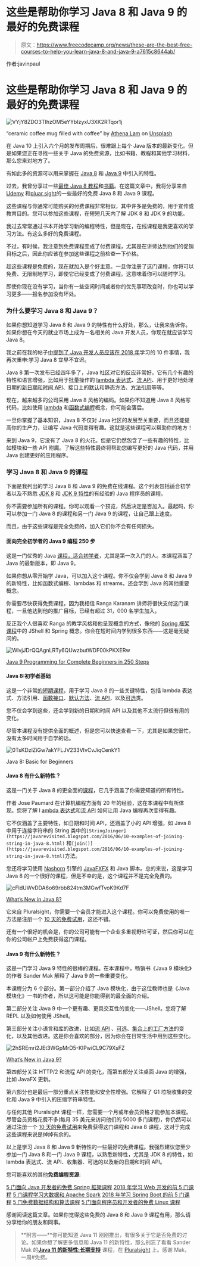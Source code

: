 # 这些是帮助你学习 Java 8 和 Java 9 的最好的免费课程

> 原文：<https://www.freecodecamp.org/news/these-are-the-best-free-courses-to-help-you-learn-java-8-and-java-9-a7615c8644ab/>

作者:javinpaul

# 这些是帮助你学习 Java 8 和 Java 9 的最好的免费课程

![VYjY8ZDO3TIhzOM5eYYbIzyxU3XK2RTqor1j](img/fe427e3a79dcc3592ce19bdd62df7e32.png)

“ceramic coffee mug filled with coffee” by [Athena Lam](https://unsplash.com/@thecupandtheroad?utm_source=medium&utm_medium=referral) on [Unsplash](https://unsplash.com?utm_source=medium&utm_medium=referral)

在 Java 10 上引入六个月的发布周期后，很难跟上每个 Java 版本的最新变化。但是如果您正在寻找一些关于 Java 的免费资源，比如书籍、教程和其他学习材料，那么您来对地方了。

有如此多的资源可以用来掌握在 [Java 8](https://www.oracle.com/technetwork/java/javase/overview/java8-2100321.html) 和 [Java 9](https://www.oracle.com/java/java9.html) 中引入的特性。

过去，我曾分享过一些[最佳 Java 8 教程](http://www.java67.com/2014/09/top-10-java-8-tutorials-best-of-lot.html)和[书籍](https://javarevisited.blogspot.com/2018/07/java-8-tutorials-resources-and-examples-lambda-expression-stream-api-functional-interfaces.html)。在这篇文章中，我将分享来自 [Udemy](https://www.udemy.com/) 和[pluar sight](https://www.pluralsight.com/)的一些最好的免费 Java 8 和 Java 9 课程。

这些课程与你通常可能购买的付费课程非常相似，其中许多是免费的，用于宣传或教育目的。您可以参加这些课程，在短短几天内了解 JDK 8 和 JDK 9 的功能。

我过去常常通过书本开始学习新的编程特性，但是现在，在线课程是我更喜欢的学习方法。有这么多好的免费课程。

不过，有时候，我注意到免费课程变成了付费课程，尤其是在讲师达到他们的促销目标之后，因此你应该在参加这些课程之前检查一下价格。

趁这些课程是免费的，现在就加入是个好主意。一旦你注册了这门课程，你将可以免费、无限制地学习，即使它已经变成了付费课程。这意味着你可以随时学习。

即使你现在没有学习，当你有一些空闲时间或者你的优先事项改变时，你也可以学习更多——报名参加没有坏处。

### 为什么要学习 Java 8 和 Java 9？

如果你想知道学习 Java 8 和 Java 9 的特性有什么好处，那么，让我来告诉你。如果你想在今天的就业市场上成为一名相关的 Java 开发人员，你现在就应该学习 Java 8。

我之前在我的帖子[中提到了 Java 开发人员应该在 2018 年](https://javarevisited.blogspot.com/2017/12/10-things-java-programmers-should-learn.html#axzz53ENLS1RB)学习的 10 件事情，我再次重申:学习 Java 8 宜早不宜迟。

Java 8 第一次发布已经四年多了，Java 社区对它的反应非常好。它有几个有趣的特性和语言增强，比如用于批量操作的 [lambda 表达式](https://javarevisited.blogspot.sg/2014/02/10-example-of-lambda-expressions-in-java8.html)、[流 API](http://www.java67.com/2014/04/java-8-stream-examples-and-tutorial.html)、用于更好地处理日期的[新日期和时间 API](http://javarevisited.blogspot.sg/2015/03/20-examples-of-date-and-time-api-from-Java8.html)、接口上的[默认](http://www.java67.com/2017/08/java-8-default-methods-on-interface-example.html)和静态方法、[方法引用](https://javarevisited.blogspot.com/2017/03/what-is-method-references-in-java-8-example.html)等等。

现在，越来越多的公司采用 Java 8 风格的编码。如果你不知道用 Java 8 风格写代码，比如使用 [lambda](https://en.wikipedia.org/wiki/Lambda_expression) 和[函数式编程](https://en.wikipedia.org/wiki/Functional_programming)概念，你可能会落后。

一旦你掌握了基本知识，Java 8 不仅对 Java 社区的发展至关重要，而且还能提高你的生产力，让编写 Java 代码变得有趣。这就是这些课程可以帮助你的地方！

来到 Java 9，它没有了 Java 8 的火花。但是它仍然包含了一些有趣的特性，比如模块和一些 API 附魔。了解这些特性最终将帮助您编写更好的 Java 代码，并用 Java 创建更好的应用程序。

### 学习 Java 8 和 Java 9 的课程

下面是我列出的学习 Java 8 和 Java 9 的免费在线课程。这个列表包括适合初学者以及不熟悉 [JDK 8](http://www.java67.com/2014/09/top-10-java-8-tutorials-best-of-lot.html) 和 [JDK 9 特性](http://www.java67.com/2018/01/top-10-java-9-tutorials-and-courses.html)的有经验的 Java 程序员的课程。

你不需要参加所有的课程。你可以观看一个预览，然后决定是否加入。最起码，你可以参加一门 Java 8 的课程和另一门 Java 9 的课程，让自己跟上速度。

而且，由于这些课程是完全免费的，加入它们你不会有任何损失。

#### 面向完全初学者的 Java 9 编程 250 步

这是一门优秀的 Java [课程，适合初学者](https://www.udemy.com/java-programming-tutorial-for-beginners/)，尤其是第一次入门的人。本课程涵盖了 Java 的最新版本，即 Java 9。

如果你想从零开始学 Java，可以加入这个课程。你不仅会学到 Java 8 和 Java 9 的新特性，比如函数式编程、lambdas 和 streams，还会学到 Java 的其他重要概念。

你需要尽快获得免费课程，因为我相信 Ranga Karanam 讲师将很快支付这门课程，一旦他达到他的推广目标，已经有超过 31，000 名学生加入。

反正我个人很喜欢 Ranga 的教学风格和他呈现概念的方式，像他的 [Spring 框架课程](https://javarevisited.blogspot.com/2018/06/top-6-spring-framework-online-courses-Java-programmers.html)中的 JShell 和 Spring 概念。你会在短时间内学到很多东西——这是毫无疑问的。

![WlvjJDrQQAgnLRTy6QUwzbutWDF00kPKXERw](img/0d57fa35d2abad87351395476ef904c2.png)

[Java 9 Programming for Complete Beginners in 250 Steps](https://www.udemy.com/java-programming-tutorial-for-beginners/)

#### Java 8:初学者基础

这是一个非常[的短期课程](https://www.udemy.com/java-8-basics-for-beginners-c/)，用于学习 Java 8 的一些关键特性，包括 lambda 表达式、方法引用、[函数接口](https://javarevisited.blogspot.sg/2018/01/what-is-functional-interface-in-java-8.html)、[默认方法](http://www.java67.com/2017/08/java-8-default-methods-faq-frequently-questions-answers.html)、[流 API](https://javarevisited.blogspot.com/2018/05/java-8-filter-map-collect-stream-example.html)，以及[可选](https://javarevisited.blogspot.com/2017/04/10-examples-of-optional-in-java-8.html)类。

您不仅会学到这些，还会学到新的日期和时间 API 以及其他不太流行但很有用的变化。

尽管本课程没有提供全面的概述，但是您可以快速查看一下，尤其是如果您很忙，没有太多时间用于自学的话。

![0TsKDzlZiGw7akYFLJV233VIvCvJiqCenkY1](img/e5354b0a0da8c86c1a2bf768345bffd7.png)

Java 8: Basic for Beginners

#### Java 8 有什么新特性？

这是一门关于 Java 8 的更全面的[课程](https://pluralsight.pxf.io/c/1193463/424552/7490?u=https%3A%2F%2Fwww.pluralsight.com%2Fcourses%2Fjava-8-whats-new)，它几乎涵盖了你需要知道的所有特性。

作者 Jose Paumard 在计算机编程方面有 20 年的经验，这在本课程中有所体现。您将了解 l [ambda 表达式](https://javarevisited.blogspot.com/2015/01/how-to-use-lambda-expression-in-place-anonymous-class-java8.html#axzz5HKrDEIos)和[流 API](https://javarevisited.blogspot.com/2014/03/2-examples-of-streams-with-Java8-collections.html#axzz5SDm16SbN) 如何让用 Java 编程再次变得有趣。

它不仅涵盖了主要特性，如日期和时间 API，还涵盖了小的 API 增强，如 Java 8 中用于连接字符串的 String 类中的`[StringJoinger](https://javarevisited.blogspot.com/2016/06/10-examples-of-joining-string-in-java-8.html)` [](https://javarevisited.blogspot.com/2016/06/10-examples-of-joining-string-in-java-8.html)和`[join()](https://javarevisited.blogspot.com/2016/06/10-examples-of-joining-string-in-java-8.html)`方法。

您还将学习使用 [Nashorn](https://en.wikipedia.org/wiki/Nashorn_(JavaScript_engine)) 引擎的 [JavaFXFX](https://en.wikipedia.org/wiki/JavaFX) 和 Java 脚本。总的来说，这是学习 Java 8 的一个很好的课程，但是不幸的是，这个课程并不是完全免费的。

![cFldUWvDDA6o69rbb824tm3MGwfTvoK9Kd7F](img/37f6068dde23769053182db50e426e92.png)

[What’s New in Java 8?](https://www.pluralsight.com/courses/java-8-whats-new)

它来自 Pluralsight，你需要一个会员才能进入这个课程。你可以免费使用的唯一方法是注册一个 [10 天的免费试用](http://pluralsight.pxf.io/c/1193463/424552/7490?u=https%3A%2F%2Fwww.pluralsight.com%2Flearn)，这还不错。

还有一个很好的机会是，你的公司可能有一个企业多重视野许可证，然后你可以在你的公司帐户上免费获得这门课程。

#### Java 9 有什么新特性？

这是一门学习 Java 9 特性的很棒的课程。在本课程中，畅销书《Java 9 模块化》的作者 Sander Mak 解释了 Java 9 的一些重要变化。

本课程分为 6 个部分。第一部分介绍了 Java 模块化，由于这位教师也是《Java 模块化》一书的作者，所以这可能是你能得到的最全面的介绍。

第二部分关注 Java 9 中一个更有趣、更具交互性的变化——JShell。您将了解 REPL 以及如何使用 JShell。

第三部分关注小语言和库的改进，比如[流 API](http://www.java67.com/2016/08/java-8-stream-filter-method-example.html) 、[可选](http://www.java67.com/2018/06/java-8-optional-example-ispresent-orElse-get.html)、[集合上的工厂方法](https://javarevisited.blogspot.com/2018/02/java-9-example-factory-methods-for-collections-immutable-list-set-map.html)的变化，以及其他改进。这是你会喜欢的部分，因为你会在日常生活中用到这些变化。

![2hSREmri2JEt3WGpMrD5-KIPwiCL9C79XsFZ](img/31a0ccb79710a26f7fa440e0dd7c9f7d.png)

[What’s New in Java 9?](https://www.pluralsight.com/courses/java-9-whats-new?)

第四部分关注 HTTP/2 和流程 API 的变化，而第五部分关注桌面 Java 的增强，比如 JavaFX 更新。

第六部分也是最后一部分重点关注性能和安全性增强。它解释了 G1 垃圾收集的变化和 Java 9 中引入的压缩字符串特性。

与任何其他 Pluralsight 课程一样，您需要一个月或年会员资格才能参加本课程。尽管会员资格花费不多(每月 35 美元来访问他们的 5000 多门课程)，你仍然可以通过注册一个 [10 天的免费试用](http://pluralsight.pxf.io/c/1193463/424552/7490?u=https%3A%2F%2Fwww.pluralsight.com%2Flearn)来免费获得这门课程和 Java 8 课程，这对于完成这些课程来说是绰绰有余的。

以上是学习 Java 8 和 Java 9 新特性的一些最好的免费课程。我强烈建议您至少参加一门 Java 8 和一门 Java 9 课程，以熟悉新特性，尤其是 JDK 8 的特性，如 lambda 表达式、流 API、收集器、可选的以及新的日期和时间 API。

您可能喜欢的其他**免费编程资源**:

[5 门面向 Java 开发者的免费 Spring 框架课程](http://www.java67.com/2017/11/top-5-free-core-spring-mvc-courses-learn-online.html)
[2018 年学习 Web 开发的前 5 门课程](https://javarevisited.blogspot.com/2018/02/top-5-online-courses-to-learn-web-development.html)
[5 门课程学习大数据和 Apache Spark](http://javarevisited.blogspot.com/2017/12/top-5-courses-to-learn-big-data-and.html)
[2018 年学习 Spring Boot 的前 5 门课程](https://javarevisited.blogspot.com/2018/05/top-5-courses-to-learn-spring-boot-in.html)
[5 门免费数据结构和算法课程](https://javarevisited.blogspot.com/2018/01/top-5-free-data-structure-and-algorithm-courses-java--c-programmers.html)
[5 门面向程序员和开发者的免费 Linux 课程](http://www.java67.com/2018/02/5-free-linux-unix-courses-for-programmers-learn-online.html)

感谢阅读这篇文章。如果你觉得这些免费的 Java 8 和 Java 9 课程有用，那么请分享给你的朋友和同事。

> **附言——**你可能知道 Java 11 刚刚推出，有很多关于它是否免费的讨论。如果你想了解更多信息和 Java 11 的新特性，那么别忘了看看 Sander Mak 的[**Java 11 的新特性:长期支持**](http://bit.ly/2IjIy5x) 课程，在 [Pluralsight](https://www.freecodecamp.org/news/these-are-the-best-free-courses-to-help-you-learn-java-8-and-java-9-a7615c8644ab/undefined) 上。感谢 Mak，一周#免费。